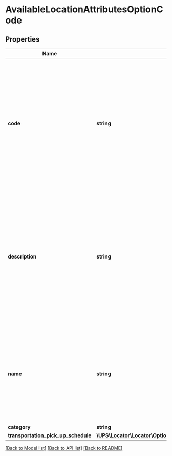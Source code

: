 # AvailableLocationAttributesOptionCode

## Properties
Name | Type | Description | Notes
------------ | ------------- | ------------- | -------------
**code** | **string** | The valid list of codes and description for Retail Locations or Additional Services or Pro-gram Types that are currently available in the database. This can be obtained by a separate type of request (Request Option 8, 16, 24, 32, 40, 48 and 56). | 
**description** | **string** | Description is only applicable for Program types and Additional Services. It is not provided with Location detail. It is only provided when the request is for All available additional ser-vices or all available Program types. Text will be displayed in the locale requested. | 
**name** | **string** | Name will indicate the name of Location/Retail Location or Additional Services or Program Types depending on the option code. Text will be displayed in the locale requested. | [optional] 
**category** | **string** | N/A | [optional] 
**transportation_pick_up_schedule** | [**\UPS\Locator\Locator\OptionCodeTransportationPickUpSchedule**](OptionCodeTransportationPickUpSchedule.md) |  | [optional] 

[[Back to Model list]](../../README.md#documentation-for-models) [[Back to API list]](../../README.md#documentation-for-api-endpoints) [[Back to README]](../../README.md)

